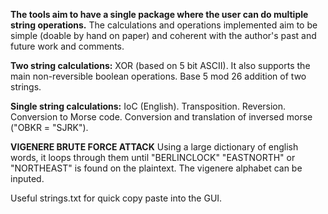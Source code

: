 **The tools aim to have a single package where the user can do multiple string operations.**
The calculations and operations implemented aim to be simple (doable by hand on paper) and coherent with the author's past and future work and comments.

**Two string calculations:**
XOR (based on 5 bit ASCII). It also supports the main non-reversible boolean operations.
Base 5 mod 26 addition of two strings.

**Single string calculations:**
IoC (English).
Transposition.
Reversion.
Conversion to Morse code.
Conversion and translation of inversed morse ("OBKR = "SJRK").

**VIGENERE BRUTE FORCE ATTACK**
Using a large dictionary of english words, it loops through them until "BERLINCLOCK" "EASTNORTH" or "NORTHEAST" is found on the plaintext.
The vigenere alphabet can be inputed.

Useful strings.txt for quick copy paste into the GUI.
